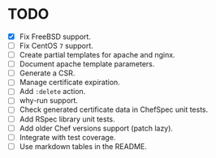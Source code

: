 TODO
====

* [x] Fix FreeBSD support.
* [ ] Fix CentOS `7` support.
* [ ] Create partial templates for apache and nginx.
* [ ] Document apache template parameters.
* [ ] Generate a CSR.
* [ ] Manage certificate expiration.
* [ ] Add `:delete` action.
* [ ] why-run support.
* [ ] Check generated certificate data in ChefSpec unit tests.
* [ ] Add RSpec library unit tests.
* [ ] Add older Chef versions support (patch lazy).
* [ ] Integrate with test coverage.
* [ ] Use markdown tables in the README.
